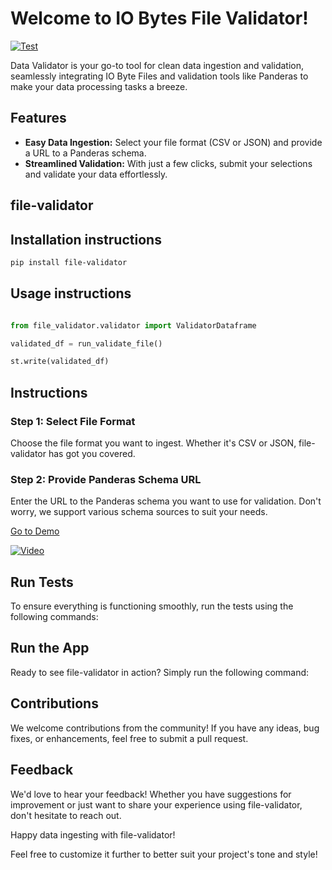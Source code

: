# Welcome to IO Bytes File Validator!


[![Test](https://github.com/resilientinfrastructure/file-validator/actions/workflows/e2e.yml/badge.svg)](https://github.com/resilientinfrastructure/file-validator/actions/workflows/publish_pypi.yml)

Data Validator is your go-to tool for clean data ingestion and validation, seamlessly integrating IO Byte Files and validation tools like Panderas to make your data processing tasks a breeze.

## Features

- **Easy Data Ingestion:** Select your file format (CSV or JSON) and provide a URL to a Panderas schema.
- **Streamlined Validation:** With just a few clicks, submit your selections and validate your data effortlessly.


## file-validator

## Installation instructions

```sh
pip install file-validator
```

## Usage instructions

```python

from file_validator.validator import ValidatorDataframe

validated_df = run_validate_file()

st.write(validated_df)
```


## Instructions

### Step 1: Select File Format
Choose the file format you want to ingest. Whether it's CSV or JSON, file-validator has got you covered.

### Step 2: Provide Panderas Schema URL
Enter the URL to the Panderas schema you want to use for validation. Don't worry, we support various schema sources to suit your needs.


[Go to Demo](https://youtu.be/9Ry_A9LgrbQ)

[![Video](http://img.youtube.com/vi/9Ry_A9LgrbQ/0.jpg)](https://youtu.be/9Ry_A9LgrbQ)


## Run Tests
To ensure everything is functioning smoothly, run the tests using the following commands:

## Run the App
Ready to see file-validator in action? Simply run the following command:



## Contributions
We welcome contributions from the community! If you have any ideas, bug fixes, or enhancements, feel free to submit a pull request.

## Feedback
We'd love to hear your feedback! Whether you have suggestions for improvement or just want to share your experience using file-validator, don't hesitate to reach out.

Happy data ingesting with file-validator!

Feel free to customize it further to better suit your project's tone and style!